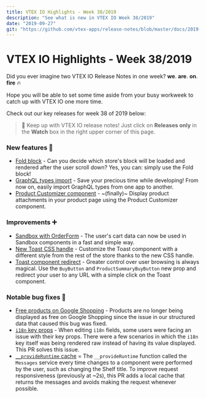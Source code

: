 ```yaml
---
title: VTEX IO Highlights - Week 38/2019
description: "See what is new in VTEX IO Week 38/2019"
date: "2019-09-27"
git: "https://github.com/vtex-apps/release-notes/blob/master/docs/2019-week-38/README.md"
---
```


# VTEX IO Highlights - Week 38/2019

Did you ever imagine two VTEX IO Release Notes in one week? **we**. **are**. **on**. **fire** 🔥

Hope you will be able to set some time aside from your busy workweek to catch up with VTEX IO one more time.

Check out our key releases for week 38 of 2019 below:

> :bell: Keep up with VTEX IO release notes! Just click on **Releases only** in the **Watch** box in the right upper corner of this page.

### New features :rocket:

- [Fold block](https://github.com/vtex-apps/release-notes/blob/master/docs/2019-week-38/fold-block.md) - Can you decide which store's block will be loaded and rendered after the user scroll down? Yes, you can: simply use the Fold block!
- [GraphQL types import](https://github.com/vtex-apps/release-notes/blob/master/docs/2019-week-38/graphql-types-import.md) - Save your precious time while developing! From now on, easily import GraphQL types from one app to another.
- [Product Customizer component](https://github.com/vtex-apps/release-notes/blob/master/docs/2019-week-38/product-customizer-component.md) - ~(finally)~ Display product attachments in your product page using the Product Customizer component.

### Improvements :heavy_plus_sign:

- [Sandbox with OrderForm](https://github.com/vtex-apps/release-notes/blob/master/docs/2019-week-38/sandbox-with-orderform.md) - The user's cart data can now be used in Sandbox components in a fast and simple way.
- [New Toast CSS handle](https://github.com/vtex-apps/release-notes/blob/master/docs/2019-week-38/new-toast-css-handle.md) - Customize the Toast component with a different style from the rest of the store thanks to the new CSS handle.
- [Toast component redirect](https://github.com/vtex-apps/release-notes/blob/master/docs/2019-week-38/toast-component-redirect.md) - Greater control over user browsing is always magical. Use the `BuyButton` and `ProductSummaryBuyButton` new prop and redirect your user to any URL with a simple click on the Toast component.

### Notable bug fixes :bug:

- [Free products on Google Shopping](https://github.com/vtex-apps/store/pull/360) - Products are no longer being displayed as free on Google Shopping since the issue in our structured data that caused this bug was fixed.
- [`i18n` key props](https://github.com/vtex-apps/admin-pages/pull/279) - When editing `i18n` fields, some users were facing an issue with their key props. There were a few scenarios in which the `i18n` key itself was being rendered raw instead of having its value displayed. This PR solves this issue.
- [`__provideRuntime` cache](https://github.com/vtex-apps/admin-pages/pull/280) = The `__provideRuntime` function called the `Messages` service every time changes to a component were performed by the user, such as changing the Shelf title. To improve request responsiveness (previously at ~2s), this PR adds a local cache that returns the messages and avoids making the request whenever possible.
